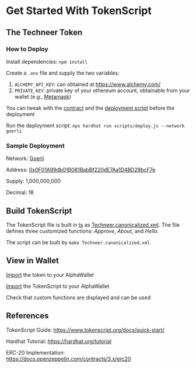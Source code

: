 # Get Started With TokenScript

## The Techneer Token

### How to Deploy

Install dependencies: `npm install`

Create a `.env` file and supply the two variables:

1. `ALCHEMY_API_KEY`: can obtained at https://www.alchemy.com/
2. `PRIVATE_KEY`: private key of your ethereum account, obtainable from your wallet (e.g., [Metamask](https://metamask.zendesk.com/hc/en-us/articles/360015289632-How-to-export-an-account-s-private-key))

You can tweak with the [contract](./contracts/Techneer.sol) and the [deployment script](./scripts/deploy.js) before the deployment

Run the deployment script: `npx hardhat run scripts/deploy.js --network goerli`

### Sample Deployment

Network: [Goerli](https://goerli.net/)

Address: [0x0F01A99db01B081BabBf220dE7Aa1D48D29bcF7e](https://goerli.etherscan.io/address/0x0F01A99db01B081BabBf220dE7Aa1D48D29bcF7e)

Supply: 1,000,000,000

Decimal: 18

## Build TokenScript

The TokenScript file is built in [ts](./ts) as [Techneer.canonicalized.xml](./ts/Techneer.canonicalized). The file defines three customized functions: _Approve_, _About_, and  _Hello_.

The script can be built by `make Techneer.canonicalized.xml`.

## View in Wallet

[Import](https://www.tokenscript.org/docs/guides/miniguide-add-token-to-aw/) the token to your AlphaWallet

[Import](https://www.tokenscript.org/docs/quick-start/#Put%20the%20TokenScript%20on%20your%20Smartphone) the TokenScript to your AlphaWallet

Check that custom functions are displayed and can be used

## References

TokenScript Guide: https://www.tokenscript.org/docs/quick-start/

Hardhat Tutorial: https://hardhat.org/tutorial

ERC-20 Implementation: https://docs.openzeppelin.com/contracts/3.x/erc20
